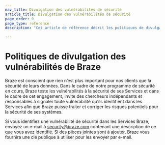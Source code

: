 ```yaml
---
nav_title: Divulgation des vulnérabilités de sécurité
article_title: Divulgation des vulnérabilités de sécurité
page_order: 0
page_type: reference
description: "Cet article de référence décrit les politiques de divulgation des vulnérabilités de Braze."

---
```


<!--
Warning! Don't make any changes to this document without approval from the legal department.
-->

# Politiques de divulgation des vulnérabilités de Braze

Braze est conscient que rien n’est plus important pour nos clients que la sécurité de leurs données. Dans le cadre de notre programme de sécurité en cours, Braze teste les vulnérabilités à la sécurité de ses Services et dans le cadre de cet engagement, invite des chercheurs indépendants et responsables à signaler toute vulnérabilité qu’ils identifient dans les Services afin que Braze puisse traiter et corriger les risques potentiels pour la sécurité de ses systèmes.

Si vous identifiez une vulnérabilité de sécurité dans les Services Braze, envoyez un e-mail à security@braze.com contenant une description de ce que vous avez identifié. Si des pièces jointes sont à ajouter, Braze vous fournira une clé publique à utiliser pour les envoyer par e-mail.
